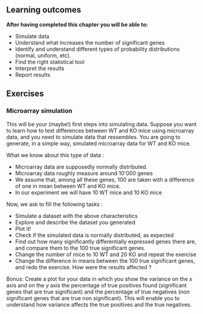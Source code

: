 ## Learning outcomes

**After having completed this chapter you will be able to:**

- Simulate data
- Understand what increases the number of significant genes
- Identify and understand different types of probability distributions (normal, uniform, etc).
- Find the right statistical tool
- Interpret the results
- Report results

## Exercises

### Microarray simulation

This will be your (maybe!) first steps into simulating data. Suppose you want to learn how to test differences between WT and KO mice using microarray data, and you need to simulate data that ressembles. You are going to generate, in a simple way, simulated microarray data for WT and KO mice.

What we know about this type of data : 

- Microarray data are supposedly normally distributed.
- Microarray data roughly measure around 10'000 genes
- We assume that, among all these genes, 100 are taken with a difference of one in mean between WT and KO mice.
- In our experiment we will have 10 WT mice and 10 KO mice

Now, we ask to fill the following tasks :

- Simulate a dataset with the above characteristics
- Explore and describe the dataset you generated 
- Plot it!
- Check if the simulated data is normally distributed, as expected
- Find out how many significantly differentially expressed genes there are, and compare them to the
100 true significant genes.
- Change the number of mice to 10 WT and 20 KO and repeat the
exercise 
- Change the difference in means between the 100 true significant genes, and redo the exercise. How
were the results affected ?

Bonus: Create a plot for your data in which you show the variance on the _x_ axis and on the _y_ axis the percentage of true positives found (significant genes that are true significant) and the percentage of true negatives
(non significant genes that are true non significant). This will enable you to understand how variance affects the true positives and the true negatives.

